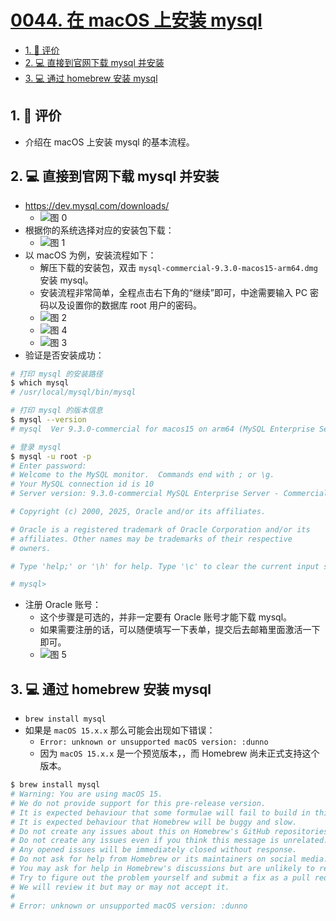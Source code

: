 # [0044. 在 macOS 上安装 mysql](https://github.com/tnotesjs/TNotes.sql/tree/main/notes/0044.%20%E5%9C%A8%20macOS%20%E4%B8%8A%E5%AE%89%E8%A3%85%20mysql)

<!-- region:toc -->

- [1. 🫧 评价](#1--评价)
- [2. 💻 直接到官网下载 mysql 并安装](#2--直接到官网下载-mysql-并安装)
- [3. 💻 通过 homebrew 安装 mysql](#3--通过-homebrew-安装-mysql)

<!-- endregion:toc -->

## 1. 🫧 评价

- 介绍在 macOS 上安装 mysql 的基本流程。

## 2. 💻 直接到官网下载 mysql 并安装

- https://dev.mysql.com/downloads/
  - ![图 0](https://cdn.jsdelivr.net/gh/tnotesjs/imgs@main/2025-05-23-08-10-10.png)
- 根据你的系统选择对应的安装包下载：
  - ![图 1](https://cdn.jsdelivr.net/gh/tnotesjs/imgs@main/2025-05-23-08-10-45.png)
- 以 macOS 为例，安装流程如下：
  - 解压下载的安装包，双击 `mysql-commercial-9.3.0-macos15-arm64.dmg` 安装 mysql。
  - 安装流程非常简单，全程点击右下角的“继续”即可，中途需要输入 PC 密码以及设置你的数据库 root 用户的密码。
  - ![图 2](https://cdn.jsdelivr.net/gh/tnotesjs/imgs@main/2025-05-23-08-11-46.png)
  - ![图 4](https://cdn.jsdelivr.net/gh/tnotesjs/imgs@main/2025-05-23-08-12-59.png)
  - ![图 3](https://cdn.jsdelivr.net/gh/tnotesjs/imgs@main/2025-05-23-08-12-51.png)
- 验证是否安装成功：

```bash
# 打印 mysql 的安装路径
$ which mysql
# /usr/local/mysql/bin/mysql

# 打印 mysql 的版本信息
$ mysql --version
# mysql  Ver 9.3.0-commercial for macos15 on arm64 (MySQL Enterprise Server - Commercial)

# 登录 mysql
$ mysql -u root -p
# Enter password:
# Welcome to the MySQL monitor.  Commands end with ; or \g.
# Your MySQL connection id is 10
# Server version: 9.3.0-commercial MySQL Enterprise Server - Commercial

# Copyright (c) 2000, 2025, Oracle and/or its affiliates.

# Oracle is a registered trademark of Oracle Corporation and/or its
# affiliates. Other names may be trademarks of their respective
# owners.

# Type 'help;' or '\h' for help. Type '\c' to clear the current input statement.

# mysql>
```

- 注册 Oracle 账号：
  - 这个步骤是可选的，并非一定要有 Oracle 账号才能下载 mysql。
  - 如果需要注册的话，可以随便填写一下表单，提交后去邮箱里面激活一下即可。
  - ![图 5](https://cdn.jsdelivr.net/gh/tnotesjs/imgs@main/2025-05-23-08-17-04.png)

## 3. 💻 通过 homebrew 安装 mysql

- `brew install mysql`
- 如果是 `macOS 15.x.x` 那么可能会出现如下错误：
  - `Error: unknown or unsupported macOS version: :dunno`
  - 因为 `macOS 15.x.x` 是一个预览版本，，而 Homebrew 尚未正式支持这个版本。

```bash
$ brew install mysql
# Warning: You are using macOS 15.
# We do not provide support for this pre-release version.
# It is expected behaviour that some formulae will fail to build in this pre-release version.
# It is expected behaviour that Homebrew will be buggy and slow.
# Do not create any issues about this on Homebrew's GitHub repositories.
# Do not create any issues even if you think this message is unrelated.
# Any opened issues will be immediately closed without response.
# Do not ask for help from Homebrew or its maintainers on social media.
# You may ask for help in Homebrew's discussions but are unlikely to receive a response.
# Try to figure out the problem yourself and submit a fix as a pull request.
# We will review it but may or may not accept it.
#
# Error: unknown or unsupported macOS version: :dunno
```

